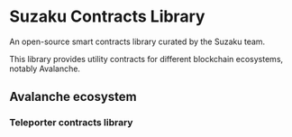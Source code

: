 # Suzaku Contracts Library

An open-source smart contracts library curated by the Suzaku team.

This library provides utility contracts for different blockchain ecosystems, notably Avalanche.

## Avalanche ecosystem

### Teleporter contracts library
